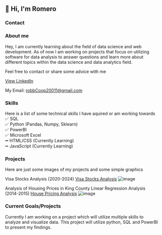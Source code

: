 ## 👋 Hi, I'm Romero  

### Contact  

### About me  
Hey, I am currently learning about the field of data science and web development. As of now I am working on projects that focus on utilizing software for data analysis to answer questions and learn more about different topics within the data science and data analytics field.  
  
Feel free to contact or share some advice with me  

[View LinkedIn](linkedin.com/in/romero-robb-)  
  
My Email: robbCoop20011@gmail.com

### Skills  
Here is a list of some technical skills I have aquired or am working towards  
  ✅ SQL  
  ✅ Python (Pandas, Numpy, Sklearn)  
  ✅ PowerBI  
  ✅ Microsoft Excel  
  ➖ HTML/CSS (Currently Learning)  
  ➖ JavaScript (Currently Learning)  
  
### Projects  
Here are just some images of my projects and some simple graphics  

Visa Stocks Analysis (2020-2024) [Visa Stocks Analysis](https://github.com/Romero-Rb/Python-Jupyter-Projects/tree/main/Visa%20Stocks%20Multiple%20Linear%20Reg)
![image](https://github.com/user-attachments/assets/152bc9d3-47a8-4e63-8203-f70fbe28a02e)

Analysis of Housing Prices in King County Linear Regression Analysis (2014-2015)  [House Pricing Analysis](https://github.com/Romero-Rb/Python-Jupyter-Projects/tree/main/House%20Price%20Linear%20Reg) 
![image](https://github.com/user-attachments/assets/1b2d66a1-f195-4f10-afa2-204c0a2ec97e)

### Current Goals/Projects
Currently I am working on a project which will utilize multiple skills to analyze and visualize data. This project will utilize python, SQL and PowerBI to present my findings. 

<!--
**Romero-Rb/Romero-Rb** is a ✨ _special_ ✨ repository because its `README.md` (this file) appears on your GitHub profile.

Here are some ideas to get you started:

- 🔭 I’m currently working on ...
- 🌱 I’m currently learning ...
- 👯 I’m looking to collaborate on ...
- 🤔 I’m looking for help with ...
- 💬 Ask me about ...
- 📫 How to reach me: ...
- 😄 Pronouns: ...
- ⚡ Fun fact: ...
-->
